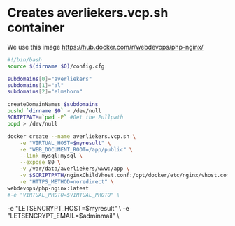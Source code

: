 # Creates averliekers.vcp.sh container
We use this image https://hub.docker.com/r/webdevops/php-nginx/

```` bash
#!/bin/bash
source $(dirname $0)/config.cfg

subdomains[0]="averliekers"
subdomains[1]="al"
subdomains[2]="elmshorn"

createDomainNames $subdomains
pushd `dirname $0` > /dev/null
SCRIPTPATH=`pwd -P` #Get the Fullpath
popd > /dev/null

docker create --name averliekers.vcp.sh \
    -e "VIRTUAL_HOST=$myresult" \
    -e "WEB_DOCUMENT_ROOT=/app/public" \
    --link mysql:mysql \
    --expose 80 \
    -v /var/data/averliekers/www:/app \
    -v $SCRIPTPATH/nginxChildVhost.conf:/opt/docker/etc/nginx/vhost.common.d/10-location-root.conf \
    -e "HTTPS_METHOD=noredirect" \
webdevops/php-nginx:latest
#-e "VIRTUAL_PROTO=$VIRTUAL_PROTO" \
````
-e "LETSENCRYPT_HOST=$myresult" \
-e "LETSENCRYPT_EMAIL=$adminmail" \
